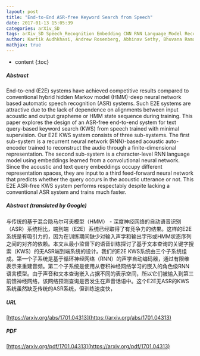 ```yaml
---
layout: post
title: "End-to-End ASR-free Keyword Search from Speech"
date: 2017-01-13 15:05:39
categories: arXiv_SD
tags: arXiv_SD Speech_Recognition Embedding CNN RNN Language_Model Recognition
author: Kartik Audhkhasi, Andrew Rosenberg, Abhinav Sethy, Bhuvana Ramabhadran, Brian Kingsbury
mathjax: true
---
```


* content
{:toc}

##### Abstract
End-to-end (E2E) systems have achieved competitive results compared to conventional hybrid hidden Markov model (HMM)-deep neural network based automatic speech recognition (ASR) systems. Such E2E systems are attractive due to the lack of dependence on alignments between input acoustic and output grapheme or HMM state sequence during training. This paper explores the design of an ASR-free end-to-end system for text query-based keyword search (KWS) from speech trained with minimal supervision. Our E2E KWS system consists of three sub-systems. The first sub-system is a recurrent neural network (RNN)-based acoustic auto-encoder trained to reconstruct the audio through a finite-dimensional representation. The second sub-system is a character-level RNN language model using embeddings learned from a convolutional neural network. Since the acoustic and text query embeddings occupy different representation spaces, they are input to a third feed-forward neural network that predicts whether the query occurs in the acoustic utterance or not. This E2E ASR-free KWS system performs respectably despite lacking a conventional ASR system and trains much faster.

##### Abstract (translated by Google)
与传统的基于混合隐马尔可夫模型（HMM） - 深度神经网络的自动语音识别（ASR）系统相比，端到端（E2E）系统已经取得了有竞争力的结果。这样的E2E系统是有吸引力的，因为在训练期间缺少对输入声学和输出字形或HMM状态序列之间的对齐的依赖。本文从最小监督下的语音训练探讨了基于文本查询的关键字搜索（KWS）的无ASR端到端系统的设计。我们的E2E KWS系统由三个子系统组成。第一个子系统是基于循环神经网络（RNN）的声学自动编码器，通过有限维表示来重建音频。第二个子系统是使用从卷积神经网络学习的嵌入的角色级RNN语言模型。由于声音和文本查询嵌入占据不同的表示空间，所以它们被输入到第三前馈神经网络，该网络预测查询是否发生在声音话语中。这个E2E无ASR的KWS系统虽然缺乏传统的ASR系统，但训练速度快，

##### URL
[https://arxiv.org/abs/1701.04313](https://arxiv.org/abs/1701.04313)

##### PDF
[https://arxiv.org/pdf/1701.04313](https://arxiv.org/pdf/1701.04313)

